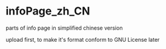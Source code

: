 # infoPage_zh_CN
parts of info page in simplified chinese version

upload first, to make it's format conform to GNU License later
